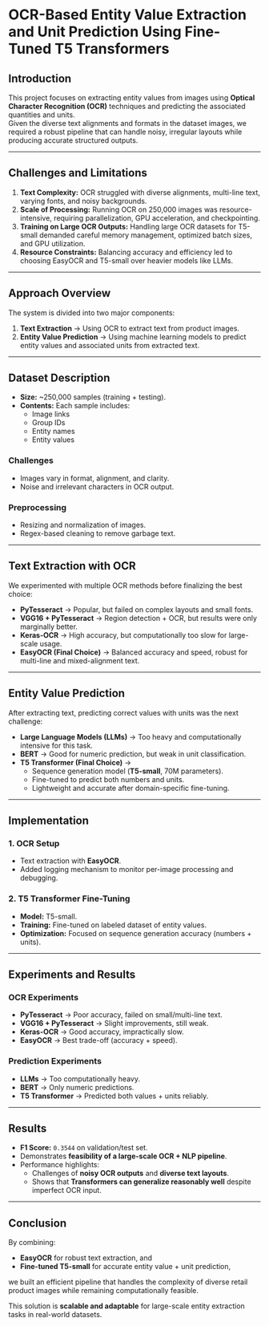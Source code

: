 # OCR-Based Entity Value Extraction and Unit Prediction Using Fine-Tuned T5 Transformers

## Introduction
This project focuses on extracting entity values from images using **Optical Character Recognition (OCR)** techniques and predicting the associated quantities and units.  
Given the diverse text alignments and formats in the dataset images, we required a robust pipeline that can handle noisy, irregular layouts while producing accurate structured outputs.

---

## Challenges and Limitations 

1. **Text Complexity:** OCR struggled with diverse alignments, multi-line text, varying fonts, and noisy backgrounds.  
2. **Scale of Processing:** Running OCR on 250,000 images was resource-intensive, requiring parallelization, GPU acceleration, and checkpointing.  
3. **Training on Large OCR Outputs:** Handling large OCR datasets for T5-small demanded careful memory management, optimized batch sizes, and GPU utilization.  
4. **Resource Constraints:** Balancing accuracy and efficiency led to choosing EasyOCR and T5-small over heavier models like LLMs.  

---

## Approach Overview
The system is divided into two major components:

1. **Text Extraction** → Using OCR to extract text from product images.  
2. **Entity Value Prediction** → Using machine learning models to predict entity values and associated units from extracted text.

---

## Dataset Description
- **Size:** ~250,000 samples (training + testing).  
- **Contents:** Each sample includes:
  - Image links
  - Group IDs
  - Entity names
  - Entity values  

### **Challenges**
- Images vary in format, alignment, and clarity.
- Noise and irrelevant characters in OCR output.

### **Preprocessing**
- Resizing and normalization of images.
- Regex-based cleaning to remove garbage text.

---

## Text Extraction with OCR
We experimented with multiple OCR methods before finalizing the best choice:

- **PyTesseract** → Popular, but failed on complex layouts and small fonts.  
- **VGG16 + PyTesseract** → Region detection + OCR, but results were only marginally better.  
- **Keras-OCR** → High accuracy, but computationally too slow for large-scale usage.  
- **EasyOCR (Final Choice)** → Balanced accuracy and speed, robust for multi-line and mixed-alignment text.  

---

## Entity Value Prediction
After extracting text, predicting correct values with units was the next challenge:

- **Large Language Models (LLMs)** → Too heavy and computationally intensive for this task.  
- **BERT** → Good for numeric prediction, but weak in unit classification.  
- **T5 Transformer (Final Choice)** →  
  - Sequence generation model (**T5-small**, 70M parameters).  
  - Fine-tuned to predict both numbers and units.  
  - Lightweight and accurate after domain-specific fine-tuning.  

---

## Implementation
### 1. OCR Setup
- Text extraction with **EasyOCR**.  
- Added logging mechanism to monitor per-image processing and debugging.  

### 2. T5 Transformer Fine-Tuning
- **Model:** T5-small.  
- **Training:** Fine-tuned on labeled dataset of entity values.  
- **Optimization:** Focused on sequence generation accuracy (numbers + units).  

---

## Experiments and Results
### OCR Experiments
- **PyTesseract** → Poor accuracy, failed on small/multi-line text.  
- **VGG16 + PyTesseract** → Slight improvements, still weak.  
- **Keras-OCR** → Good accuracy, impractically slow.  
- **EasyOCR** → Best trade-off (accuracy + speed).  

### Prediction Experiments
- **LLMs** → Too computationally heavy.  
- **BERT** → Only numeric predictions.  
- **T5 Transformer** → Predicted both values + units reliably.  

---

## Results

- **F1 Score:** `0.3544` on validation/test set.  
- Demonstrates **feasibility of a large-scale OCR + NLP pipeline**.  
- Performance highlights:
  - Challenges of **noisy OCR outputs** and **diverse text layouts**.
  - Shows that **Transformers can generalize reasonably well** despite imperfect OCR input.

---
 
## Conclusion
By combining:
- **EasyOCR** for robust text extraction, and  
- **Fine-tuned T5-small** for accurate entity value + unit prediction,  

we built an efficient pipeline that handles the complexity of diverse retail product images while remaining computationally feasible.  

This solution is **scalable and adaptable** for large-scale entity extraction tasks in real-world datasets.

